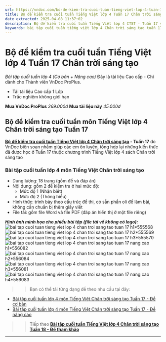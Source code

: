 ```yaml
---
url: https://vndoc.com/bo-de-kiem-tra-cuoi-tuan-tieng-viet-lop-4-tuan-17-chan-troi-sang-tao-312595
title: Bộ đề kiểm tra cuối tuần Tiếng Việt lớp 4 Tuần 17 Chân trời sáng tạo - Bài tập cuối tuần lớp 4 (Cơ bản + Nâng cao) - VnDoc.com
date_extracted: 2025-04-08 11:37:02
description: Bộ đề kiểm tra cuối tuần Tiếng Việt lớp 4 CTST - Tuần 17 với 2 mức độ (nhận biết - thông hiểu) được VnDoc biên soạn nhằm giúp các em học sinh tham khảo, luyện tập kiến thức môn Tiếng Việt 4.
keywords: bài tập cuối tuần tiếng việt lớp 4 Chân trời sáng tạo tuần 17,đề kiểm tra cuối tuần Tiếng Việt lớp 4 chân trời sáng tạo,Phiếu bài tập cuối tuần lớp 4 môn Tiếng Việt,phiếu bài tập tiếng việt lớp 4 tuần 17,Đề kiểm tra cuối tuần môn Tiếng Việt lớp 4 Tuần 17,Đề kiểm tra cuối tuần môn Tiếng Việt lớp 4,giải bài tập tiếng việt lớp 4,bài tập tiếng việt lớp 4,giải tiếng việt lớp 4,bài tập cuối tuần lớp 4,bài tập cuối tuần lớp 4 chân trời,phiếu bài tập cuối tuần lớp 4
---
```


# Bộ đề kiểm tra cuối tuần Tiếng Việt lớp 4 Tuần 17 Chân trời sáng tạo
 _Bài tập cuối tuần lớp 4 \(Cơ bản + Nâng cao\)_
Đây là tài liệu Cao cấp - Chỉ dành cho Thành viên VnDoc ProPlus.
  * Tải tài liệu Cao cấp 1 Lớp
  * Trắc nghiệm không giới hạn

**Mua VnDoc ProPlus** _269.000đ_ **Mua tài liệu này** _45.000đ_
## **Bộ đề kiểm tra cuối tuần môn Tiếng Việt lớp 4 Chân trời sáng tạo Tuần 17**
**[Bộ đề kiểm tra cuối tuần Tiếng Việt lớp 4 Chân trời sáng tạo](<https://vndoc.com/bo-de-kiem-tra-cuoi-tuan-tieng-viet-lop-4-tuan-17-chan-troi-sang-tao-312595>) \- Tuần 17** do VnDoc biên soạn nhằm giúp các em ôn luyện, tổng hợp lại những kiến thức đã được học ở Tuần 17 thuộc chương trình Tiếng Việt lớp 4 sách Chân trời sáng tạo
### **Bài tập cuối tuần lớp 4 môn Tiếng Việt Chân trời sáng tạo**
  * Dung lượng: 18 trang \(gồm đề và đáp án\)
  * Nội dung: gồm 2 đề kiểm tra ở hai mức độ:
    * Mức độ 1 \(Nhận biết\)
    * Mức độ 2 \(Thông hiểu\)
  * Hình thức: trình bày theo cấu trúc đề thi, có sẵn phần oli để làm bài, không cần chuẩn bị thêm giấy viết
  * File tải: gồm file Word và file PDF \(đáp án hiển thị ở một file riêng\)

_**Hình ảnh minh họa cho phiếu bài tập \(file tải về không có logo\):**_
![bai tap cuoi tuan tieng viet lop 4 chan troi sang tao tuan 17 h1*555568](https://i.vdoc.vn/data/image/2023/12/25/bai-tap-cuoi-tuan-tieng-viet-lop-4-chan-troi-sang-tao-tuan-17-h1.jpg)![bai tap cuoi tuan tieng viet lop 4 chan troi sang tao tuan 17 h2*555569](https://i.vdoc.vn/data/image/2023/12/25/bai-tap-cuoi-tuan-tieng-viet-lop-4-chan-troi-sang-tao-tuan-17-h2.jpg)![bai tap cuoi tuan tieng viet lop 4 chan troi sang tao tuan 17 h3*555570](https://i.vdoc.vn/data/image/2023/12/25/bai-tap-cuoi-tuan-tieng-viet-lop-4-chan-troi-sang-tao-tuan-17-h3.jpg)![bai tap cuoi tuan tieng viet lop 4 chan troi sang tao tuan 17 nang cao h1*556082](https://i.vdoc.vn/data/image/2023/12/26/bai-tap-cuoi-tuan-tieng-viet-lop-4-chan-troi-sang-tao-tuan-17-nang-cao-h1.jpg)![bai tap cuoi tuan tieng viet lop 4 chan troi sang tao tuan 17 nang cao h2*556084](https://i.vdoc.vn/data/image/2023/12/26/bai-tap-cuoi-tuan-tieng-viet-lop-4-chan-troi-sang-tao-tuan-17-nang-cao-h2.jpg)![bai tap cuoi tuan tieng viet lop 4 chan troi sang tao tuan 17 nang cao h3*556081](https://i.vdoc.vn/data/image/2023/12/26/bai-tap-cuoi-tuan-tieng-viet-lop-4-chan-troi-sang-tao-tuan-17-nang-cao-h3.jpg)![bai tap cuoi tuan tieng viet lop 4 chan troi sang tao tuan 17 nang cao h4*556083](https://i.vdoc.vn/data/image/2023/12/26/bai-tap-cuoi-tuan-tieng-viet-lop-4-chan-troi-sang-tao-tuan-17-nang-cao-h4.jpg)
>> Bạn có thể tải từng dạng đề theo nhu cầu tại đây:
  * [Bài tập cuối tuần lớp 4 môn Tiếng Việt Chân trời sáng tạo Tuần 17 - Đề cơ bản](<https://vndoc.com/bai-tap-cuoi-tuan-tieng-viet-lop-4-chan-troi-sang-tao-tuan-17-312520>)
  * [Bài tập cuối tuần lớp 4 môn Tiếng Việt Chân trời sáng tạo Tuần 17 - Đề nâng cao](<https://vndoc.com/bai-tap-cuoi-tuan-tieng-viet-lop-4-chan-troi-sang-tao-tuan-17-nang-cao-312593>)

>> Tiếp theo [**Bài tập cuối tuần Tiếng Việt lớp 4 Chân trời sáng tạo Tuần 18 - Đề tham khảo**](<https://vndoc.com/bai-tap-cuoi-tuan-tieng-viet-lop-4-chan-troi-sang-tao-tuan-18-313558>)  
---
